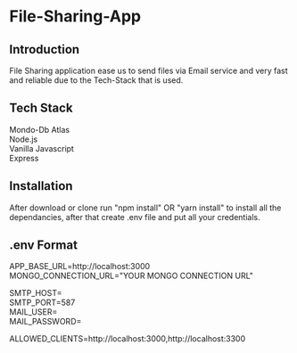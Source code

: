 # File-Sharing-App

## Introduction
File Sharing application ease us to send files via Email service and very fast and reliable due to the Tech-Stack that is used.

## Tech Stack
Mondo-Db Atlas 
<br>
Node.js
<br>
Vanilla Javascript
<br>
Express

## Installation
After download or clone run "npm install" OR "yarn install" to install all the dependancies, after that create .env file and put all your credentials.

## .env Format
APP_BASE_URL=http://localhost:3000 <br>
MONGO_CONNECTION_URL="YOUR MONGO CONNECTION URL"

SMTP_HOST= <br>
SMTP_PORT=587 <br>
MAIL_USER= <br>
MAIL_PASSWORD= <br>
 
ALLOWED_CLIENTS=http://localhost:3000,http://localhost:3300
